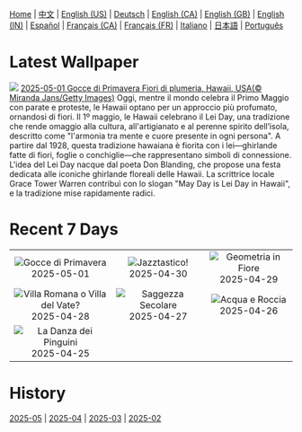[Home](../README.md) | [中文](zh-CN.md) | [English (US)](en-US.md) | [Deutsch](de-DE.md) | [English (CA)](en-CA.md) | [English (GB)](en-GB.md) | [English (IN)](en-IN.md) | [Español](es-ES.md) | [Français (CA)](fr-CA.md) | [Français (FR)](fr-FR.md) | [Italiano](it-IT.md) | [日本語](ja-JP.md) | [Português](pt-BR.md)

# Latest Wallpaper
![](https://www.bing.com/th?id=OHR.PinkPlumeria_IT-IT2418782991_UHD.jpg)
[2025-05-01 Gocce di Primavera Fiori di plumeria, Hawaii, USA(© Miranda Jans/Getty Images)](https://www.bing.com/th?id=OHR.PinkPlumeria_IT-IT2418782991_UHD.jpg)
Oggi, mentre il mondo celebra il Primo Maggio con parate e proteste, le Hawaii optano per un approccio più profumato, ornandosi di fiori. Il 1º maggio, le Hawaii celebrano il Lei Day, una tradizione che rende omaggio alla cultura, all'artigianato e al perenne spirito dell’isola, descritto come "l'armonia tra mente e cuore presente in ogni persona". A partire dal 1928, questa tradizione hawaiana è fiorita con i lei—ghirlande fatte di fiori, foglie o conchiglie—che rappresentano simboli di connessione. L'idea del Lei Day nacque dal poeta Don Blanding, che propose una festa dedicata alle iconiche ghirlande floreali delle Hawaii. La scrittrice locale Grace Tower Warren contribuì con lo slogan "May Day is Lei Day in Hawaii", e la tradizione mise rapidamente radici.

# Recent 7 Days
|  |  |  |
|:---:|:---:|:---:|
| ![](https://www.bing.com/th?id=OHR.PinkPlumeria_IT-IT2418782991_400x240.jpg "Gocce di Primavera") 2025-05-01 | ![](https://www.bing.com/th?id=OHR.ColtraneBand_IT-IT2364291009_400x240.jpg "Jazztastico!") 2025-04-30 | ![](https://www.bing.com/th?id=OHR.GardensVillandry_IT-IT2296635680_400x240.jpg "Geometria in Fiore") 2025-04-29 |
| ![](https://www.bing.com/th?id=OHR.LagoDiGardaVillaRomana_IT-IT2119836247_400x240.jpg "Villa Romana o Villa del Vate?") 2025-04-28 | ![](https://www.bing.com/th?id=OHR.RedwoodGrove_IT-IT2059060159_400x240.jpg "Saggezza Secolare") 2025-04-27 | ![](https://www.bing.com/th?id=OHR.BrucePeninsula_IT-IT1903425741_400x240.jpg "Acqua e Roccia") 2025-04-26 |
| ![](https://www.bing.com/th?id=OHR.MagellanicPenguin_IT-IT1778784018_400x240.jpg "La Danza dei Pinguini") 2025-04-25 |  |  |

# History
[2025-05](../archives/wallpaper/it-IT/w_2025_05.md) | [2025-04](../archives/wallpaper/it-IT/w_2025_04.md) | [2025-03](../archives/wallpaper/it-IT/w_2025_03.md) | [2025-02](../archives/wallpaper/it-IT/w_2025_02.md)
